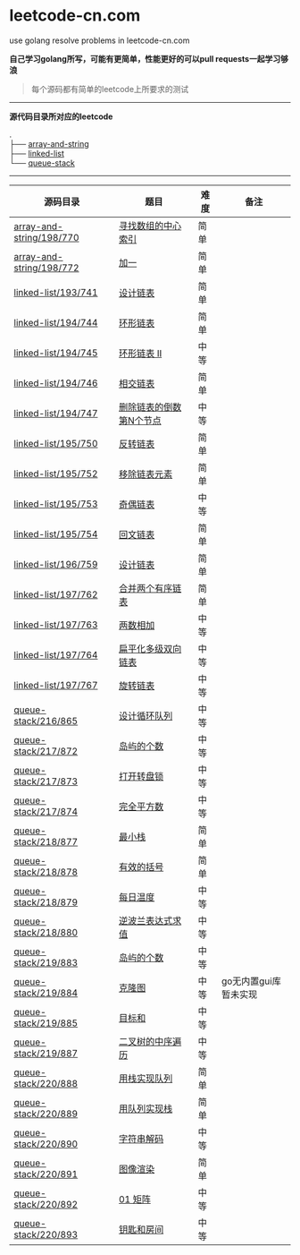 # leetcode-cn.com
use golang resolve problems in leetcode-cn.com

**自己学习golang所写，可能有更简单，性能更好的可以pull requests一起学习够浪**

> 每个源码都有简单的leetcode上所要求的测试

---

**源代码目录所对应的leetcode**

.  
├── [array-and-string](https://leetcode-cn.com/explore/learn/card/array-and-string/)  
├── [linked-list](https://leetcode-cn.com/explore/learn/card/linked-list/)  
└── [queue-stack](https://leetcode-cn.com/explore/learn/card/queue-stack/)  


---

源码目录 | 题目 | 难度 | 备注
--- | --- | --- | ---
[array-and-string/198/770](./array-and-string/198/770) | [寻找数组的中心索引](https://leetcode-cn.com/explore/learn/card/array-and-string/198/introduction-to-array/770/) | 简单
[array-and-string/198/772](./array-and-string/198/772) | [加一](https://leetcode-cn.com/explore/learn/card/array-and-string/198/introduction-to-array/772/) | 简单
[linked-list/193/741](./linked-list/193/741) | [设计链表](https://leetcode-cn.com/explore/learn/card/linked-list/193/singly-linked-list/741/) | 简单
[linked-list/194/744](./linked-list/194/744) | [环形链表](https://leetcode-cn.com/explore/learn/card/linked-list/194/two-pointer-technique/744/) | 简单
[linked-list/194/745](./linked-list/194/745) | [环形链表 II](https://leetcode-cn.com/explore/learn/card/linked-list/194/two-pointer-technique/745/) | 中等
[linked-list/194/746](./linked-list/194/746) | [相交链表](https://leetcode-cn.com/explore/learn/card/linked-list/194/two-pointer-technique/746/) | 简单
[linked-list/194/747](./linked-list/194/747) | [删除链表的倒数第N个节点](https://leetcode-cn.com/explore/learn/card/linked-list/194/two-pointer-technique/747/) | 中等
[linked-list/195/750](./linked-list/195/750) | [反转链表](https://leetcode-cn.com/explore/learn/card/linked-list/195/classic-problems/750/) | 简单
[linked-list/195/752](./linked-list/195/752) | [移除链表元素](https://leetcode-cn.com/explore/learn/card/linked-list/195/classic-problems/752/) | 简单
[linked-list/195/753](./linked-list/195/753) | [奇偶链表](https://leetcode-cn.com/explore/learn/card/linked-list/195/classic-problems/753/) | 中等
[linked-list/195/754](./linked-list/195/754) | [回文链表](https://leetcode-cn.com/explore/learn/card/linked-list/195/classic-problems/754/) | 简单
[linked-list/196/759](./linked-list/196/759) | [设计链表](https://leetcode-cn.com/explore/learn/card/linked-list/196/doubly-linked-list/759/) | 简单
[linked-list/197/762](./linked-list/197/762) | [合并两个有序链表](https://leetcode-cn.com/explore/learn/card/linked-list/197/conclusion/762/) | 简单
[linked-list/197/763](./linked-list/197/763) | [两数相加](https://leetcode-cn.com/explore/learn/card/linked-list/197/conclusion/763/) | 中等
[linked-list/197/764](./linked-list/197/764) | [扁平化多级双向链表](https://leetcode-cn.com/explore/learn/card/linked-list/197/conclusion/764/) | 中等
[linked-list/197/767](./linked-list/197/767) | [旋转链表](https://leetcode-cn.com/explore/learn/card/linked-list/197/conclusion/767/) | 中等
[queue-stack/216/865](./queue-stack/216/865) | [设计循环队列](https://leetcode-cn.com/explore/learn/card/queue-stack/216/queue-first-in-first-out-data-structure/865/) | 中等
[queue-stack/217/872](./queue-stack/217/872) | [岛屿的个数](https://leetcode-cn.com/explore/learn/card/queue-stack/217/queue-and-bfs/872/) | 中等
[queue-stack/217/873](./queue-stack/217/873) | [打开转盘锁](https://leetcode-cn.com/explore/learn/card/queue-stack/217/queue-and-bfs/873/) | 中等
[queue-stack/217/874](./queue-stack/217/874) | [完全平方数](https://leetcode-cn.com/explore/learn/card/queue-stack/217/queue-and-bfs/874/) | 中等
[queue-stack/218/877](./queue-stack/218/877) | [最小栈](https://leetcode-cn.com/explore/learn/card/queue-stack/218/stack-last-in-first-out-data-structure/877/) | 简单
[queue-stack/218/878](./queue-stack/218/878) | [有效的括号](https://leetcode-cn.com/explore/learn/card/queue-stack/218/stack-last-in-first-out-data-structure/878/) | 简单
[queue-stack/218/879](./queue-stack/218/879) | [每日温度](https://leetcode-cn.com/explore/learn/card/queue-stack/218/stack-last-in-first-out-data-structure/879/) | 中等
[queue-stack/218/880](./queue-stack/218/880) | [逆波兰表达式求值](https://leetcode-cn.com/explore/learn/card/queue-stack/218/stack-last-in-first-out-data-structure/880/) | 中等
[queue-stack/219/883](./queue-stack/219/883) | [岛屿的个数](https://leetcode-cn.com/explore/learn/card/queue-stack/219/stack-and-dfs/883/) | 中等
[queue-stack/219/884](./queue-stack/219/884) | [克隆图](https://leetcode-cn.com/explore/learn/card/queue-stack/219/stack-and-dfs/884/) | 中等 | go无内置gui库暂未实现
[queue-stack/219/885](./queue-stack/219/885) | [目标和](https://leetcode-cn.com/explore/learn/card/queue-stack/219/stack-and-dfs/885/) | 中等
[queue-stack/219/887](./queue-stack/219/887) | [二叉树的中序遍历](https://leetcode-cn.com/explore/learn/card/queue-stack/219/stack-and-dfs/887/) | 中等
[queue-stack/220/888](./queue-stack/220/888) | [用栈实现队列](https://leetcode-cn.com/explore/learn/card/queue-stack/220/conclusion/888/) | 简单
[queue-stack/220/889](./queue-stack/220/889) | [用队列实现栈](https://leetcode-cn.com/explore/learn/card/queue-stack/220/conclusion/889/) | 简单
[queue-stack/220/890](./queue-stack/220/890) | [字符串解码](https://leetcode-cn.com/explore/learn/card/queue-stack/220/conclusion/890/) | 中等
[queue-stack/220/891](./queue-stack/220/891) | [图像渲染](https://leetcode-cn.com/explore/learn/card/queue-stack/220/conclusion/891/) | 简单
[queue-stack/220/892](./queue-stack/220/892) | [01 矩阵](https://leetcode-cn.com/explore/learn/card/queue-stack/220/conclusion/892/) | 中等
[queue-stack/220/893](./queue-stack/220/893) | [钥匙和房间](https://leetcode-cn.com/explore/learn/card/queue-stack/220/conclusion/893/) | 中等
